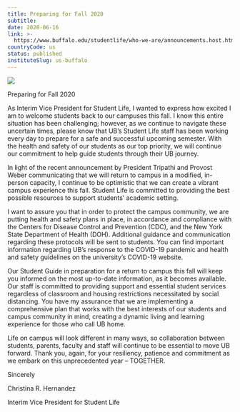 ```yaml
---
title: Preparing for Fall 2020
subtitle: 
date: 2020-06-16
link: >-
  https://www.buffalo.edu/studentlife/who-we-are/announcements.host.html/content/shared/www/studentlife/gateway-wide-content/announcements/2020/preparing-for-fall-2020.detail.html
countryCode: us
status: published
instituteSlug: us-buffalo
---
```

![](https://www.buffalo.edu/content/shared/www/studentlife/gateway-wide-content/announcements/2020/preparing-for-fall-2020/_jcr_content/social.img.512.auto.jpg/1592263369509.jpg)

Preparing for Fall 2020

As Interim Vice President for Student Life, I wanted to express how excited I am to welcome students back to our campuses this fall. I know this entire situation has been challenging; however, as we continue to navigate these uncertain times, please know that UB’s Student Life staff has been working every day to prepare for a safe and successful upcoming semester. With the health and safety of our students as our top priority, we will continue our commitment to help guide students through their UB journey.

In light of the recent announcement by President Tripathi and Provost Weber communicating that we will return to campus in a modified, in-person capacity, I continue to be optimistic that we can create a vibrant campus experience this fall. Student Life is committed to providing the best possible resources to support students’ academic setting.

I want to assure you that in order to protect the campus community, we are putting health and safety plans in place, in accordance and compliance with the Centers for Disease Control and Prevention (CDC), and the New York State Department of Health (DOH). Additional guidance and communication regarding these protocols will be sent to students. You can find important information regarding UB’s response to the COVID-19 pandemic and health and safety guidelines on the university’s COVID-19 website.

Our Student Guide in preparation for a return to campus this fall will keep you informed on the most up-to-date information, as it becomes available. Our staff is committed to providing support and essential student services regardless of classroom and housing restrictions necessitated by social distancing. You have my assurance that we are implementing a comprehensive plan that works with the best interests of our students and campus community in mind, creating a dynamic living and learning experience for those who call UB home.

Life on campus will look different in many ways, so collaboration between students, parents, faculty and staff will continue to be essential to move UB forward. Thank you, again, for your resiliency, patience and commitment as we embark on this unprecedented year – TOGETHER.

Sincerely

Christina R. Hernandez

Interim Vice President for Student Life